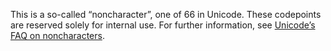 This is a so-called “noncharacter”, one of 66 in Unicode. These codepoints are
reserved solely for internal use. For further information, see [Unicode’s FAQ
on noncharacters](https://www.unicode.org/faq/private_use.html#nonchar1).
